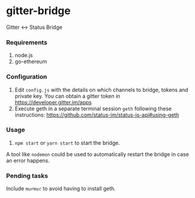 # gitter-bridge
Gitter &lt;-> Status Bridge

### Requirements
1. node.js
2. go-ethereum

### Configuration 
1. Edit `config.js` with the details on which channels to bridge, tokens and private key. You can obtain a gitter token in https://developer.gitter.im/apps
2. Execute geth in a separate terminal session `geth` following these instructions: https://github.com/status-im/status-js-api#using-geth

### Usage
1. `npm start` or `yarn start` to start the bridge. 

A tool like `nodemon` could be used to automatically restart the bridge in case an error happens.

### Pending tasks
Include `murmur` to avoid having to install geth.
